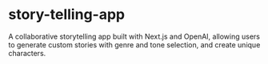 # story-telling-app
A collaborative storytelling app built with Next.js and OpenAI, allowing users to generate custom stories with genre and tone selection, and create unique characters.

